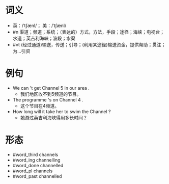 # 词义
- 英：/ˈtʃænl/； 美：/ˈtʃænl/
- #n 渠道；频道；系统；（表达的）方式，方法，手段；途径；海峡；电视台；水道；英吉利海峡；波段；水渠
- #vt (经过通道)输送，传送；引导；(利用某途径)输送资金，提供帮助；贯注；为…引资
# 例句
- We can 't get Channel 5 in our area .
	- 我们地区收不到5频道的节目。
- The programme 's on Channel 4 .
	- 这个节目在4频道。
- How long will it take her to swim the Channel ?
	- 她游过英吉利海峡得用多长时间？
# 形态
- #word_third channels
- #word_ing channelling
- #word_done channelled
- #word_pl channels
- #word_past channelled
